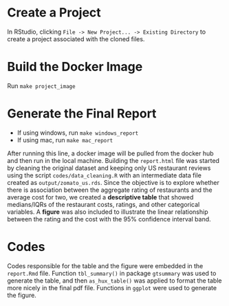 # Create a Project

In RStudio, clicking `File -> New Project... -> Existing Directory` to create a project associated with the cloned files.

# Build the Docker Image

Run `make project_image`

# Generate the Final Report

- If using windows, run `make windows_report`
- If using mac, run `make mac_report`

After running this line, a docker image will be pulled from the docker hub and then run in the local machine. Building the `report.html` file was started by cleaning the original dataset and keeping only US restaurant reviews using the script `codes/data_cleaning.R` with an intermediate data file created as `output/zomato_us.rds`. Since the objective is to explore whether there is association between the aggregate rating of restaurants and the average cost for two, we created a **descriptive table** that showed medians/IQRs of the restaurant costs, ratings, and other categorical variables. A **figure** was also included to illustrate the linear relationship between the rating and the cost with the 95% confidence interval band.

# Codes

Codes responsible for the table and the figure were embedded in the `report.Rmd` file. Function `tbl_summary()` in package `gtsummary` was used to generate the table, and then `as_hux_table()` was applied to format the table more nicely in the final pdf file. Functions in `ggplot` were used to generate the figure.
